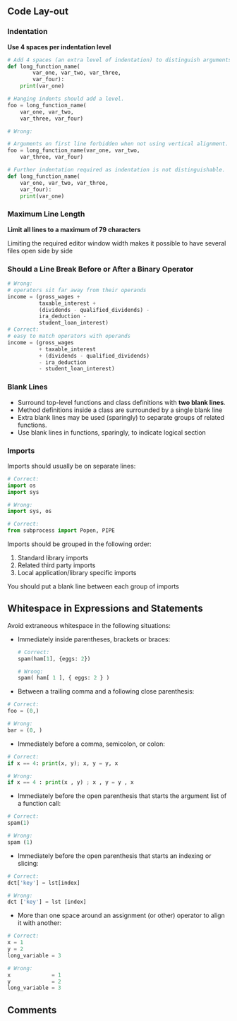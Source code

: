 ```toc
```
## Code Lay-out
### Indentation

**Use 4 spaces per indentation level**

```python
# Add 4 spaces (an extra level of indentation) to distinguish arguments from the rest.
def long_function_name(
        var_one, var_two, var_three,
        var_four):
    print(var_one)

# Hanging indents should add a level.
foo = long_function_name(
    var_one, var_two,
    var_three, var_four)

# Wrong:

# Arguments on first line forbidden when not using vertical alignment.
foo = long_function_name(var_one, var_two,
    var_three, var_four)

# Further indentation required as indentation is not distinguishable.
def long_function_name(
    var_one, var_two, var_three,
    var_four):
    print(var_one)
```

### Maximum Line Length

**Limit all lines to a maximum of 79 characters**

Limiting the required editor window width makes it possible to have several files open side by side

### Should a Line Break Before or After a Binary Operator

```python
# Wrong:
# operators sit far away from their operands
income = (gross_wages +
          taxable_interest +
          (dividends - qualified_dividends) -
          ira_deduction -
          student_loan_interest)
# Correct:
# easy to match operators with operands
income = (gross_wages
          + taxable_interest
          + (dividends - qualified_dividends)
          - ira_deduction
          - student_loan_interest)
```

### Blank Lines

* Surround top-level functions and class definitions with **two blank lines**.
* Method definitions inside a class are surrounded by a single blank line
* Extra blank lines may be used (sparingly) to separate groups of related functions.
* Use blank lines in functions, sparingly, to indicate logical section

### Imports 

Imports should usually be on separate lines:
```python
# Correct:
import os
import sys

# Wrong:
import sys, os

# Correct:
from subprocess import Popen, PIPE
```

Imports should be grouped in the following order:

1. Standard library imports
2. Related third party imports
3. Local application/library specific imports

You should put a blank line between each group of imports

## Whitespace in Expressions and Statements

Avoid extraneous whitespace in the following situations:

* Immediately inside parentheses, brackets or braces:
  ```python
  # Correct:
  spam(ham[1], {eggs: 2})

  # Wrong:
  spam( ham[ 1 ], { eggs: 2 } )
  ```
* Between a trailing comma and a following close parenthesis:
```python
# Correct:
foo = (0,)

# Wrong:
bar = (0, )
```
* Immediately before a comma, semicolon, or colon:
```python
# Correct:
if x == 4: print(x, y); x, y = y, x

# Wrong:
if x == 4 : print(x , y) ; x , y = y , x
```
* Immediately before the open parenthesis that starts the argument list of a function call:
```python
# Correct:
spam(1)

# Wrong:
spam (1)
```
* Immediately before the open parenthesis that starts an indexing or slicing:
```python
# Correct:
dct['key'] = lst[index]

# Wrong:
dct ['key'] = lst [index]
```
* More than one space around an assignment (or other) operator to align it with another:
```python
# Correct:
x = 1
y = 2
long_variable = 3

# Wrong:
x             = 1
y             = 2
long_variable = 3
```

## Comments
